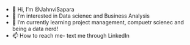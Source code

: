 - 👋 Hi, I’m @JahnviSapara
- 👀 I’m interested in Data scienec and Business Analysis
- 🌱 I’m currently learning project management, compuetr scienec and being a data nerd!
- 📫 How to reach me- text me through LinkedIn

<!---
JahnviSapara/JahnviSapara is a ✨ special ✨ repository because its `README.md` (this file) appears on your GitHub profile.
You can click the Preview link to take a look at your changes.
--->
